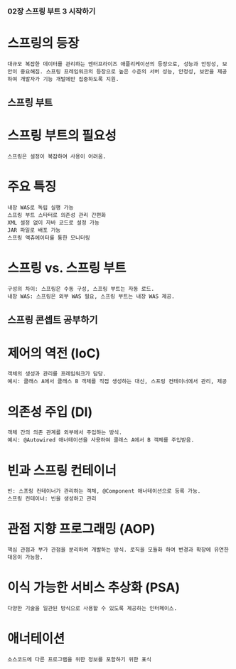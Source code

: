 ### 02장 스프링 부트 3 시작하기
# 스프링의 등장
    대규모 복잡한 데이터를 관리하는 엔터프라이즈 애플리케이션의 등장으로, 성능과 안정성, 보안이 중요해짐. 스프링 프레임워크의 등장으로 높은 수준의 서버 성능, 안정성, 보안을 제공하여 개발자가 기능 개발에만 집중하도록 지원.

## 스프링 부트
 # 스프링 부트의 필요성
    스프링은 설정이 복잡하여 사용이 어려움.
 # 주요 특징
    내장 WAS로 독립 실행 가능
    스프링 부트 스타터로 의존성 관리 간편화
    XML 설정 없이 자바 코드로 설정 가능
    JAR 파일로 배포 가능
    스프링 액츄에이터를 통한 모니터링

 # 스프링 vs. 스프링 부트
    구성의 차이: 스프링은 수동 구성, 스프링 부트는 자동 로드.
    내장 WAS: 스프링은 외부 WAS 필요, 스프링 부트는 내장 WAS 제공.
## 스프링 콘셉트 공부하기
 # 제어의 역전 (IoC)
    객체의 생성과 관리를 프레임워크가 담당.
    예시: 클래스 A에서 클래스 B 객체를 직접 생성하는 대신, 스프링 컨테이너에서 관리, 제공
 # 의존성 주입 (DI)
    객체 간의 의존 관계를 외부에서 주입하는 방식.
    예시: @Autowired 애너테이션을 사용하여 클래스 A에서 B 객체를 주입받음.
 # 빈과 스프링 컨테이너
    빈: 스프링 컨테이너가 관리하는 객체, @Component 애너테이션으로 등록 가능.
    스프링 컨테이너: 빈을 생성하고 관리    
 # 관점 지향 프로그래밍 (AOP)
    핵심 관점과 부가 관점을 분리하여 개발하는 방식. 로직을 모듈화 하여 변경과 확장에 유연한 대응이 가능함.
 # 이식 가능한 서비스 추상화 (PSA)
    다양한 기술을 일관된 방식으로 사용할 수 있도록 제공하는 인터페이스.


 # 애너테이션
    소스코드에 다른 프로그램을 위한 정보를 포함하기 위한 표식